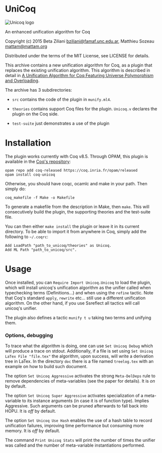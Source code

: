 # UniCoq

![Unicoq logo](/doc/unicoq-small.png?raw=true)

An enhanced unification algorithm for Coq

Copyright (c) 2015 Beta Ziliani <bziliani@famaf.unc.edu.ar>,
	           Matthieu Sozeau <mattam@mattam.org>

Distributed under the terms of the MIT License,
see LICENSE for details.

This archive contains a new unification algorithm for Coq, as
a plugin that replaces the existing unification algorithm. This
algorithm is described in detail in
[A Unification Algorithm for Coq Featuring Universe Polymorphism
and Overloading](http://www.mpi-sws.org/~beta/#publications).

The archive has 3 subdirectories:
* `src` contains the code of the plugin in `munify.ml4`.

* `theories` contains support Coq files for the plugin.
  `Unicoq.v` declares the plugin on the Coq side.

* `test-suite` just demonstrates a use of the plugin

Installation
============

The plugin works currently with Coq v8.5. Through OPAM,
this plugin is available in the [Coq's repository](http://coq.io/opam/):
```
opam repo add coq-released https://coq.inria.fr/opam/released
opam install coq-unicoq
```
Otherwise, you should have coqc, ocamlc and make in your path.
Then simply do:
```
coq_makefile -f Make -o Makefile
```
To generate a makefile from the description in Make, then `make`.
This will consecutively build the plugin, the supporting
theories and the test-suite file.

You can then either `make install` the plugin or leave it in its
current directory. To be able to import it from anywhere in Coq,
simply add the following to `~/.coqrc`:
```
Add LoadPath "path_to_unicoq/theories" as Unicoq.
Add ML Path "path_to_unicoq/src".
```
# Usage

Once installed, you can `Require Import Unicoq.Unicoq` to load the
plugin, which will install unicoq's unification algorithm as the
unifier called when typechecking terms (Definitions...) and when
using the `refine` tactic. Note that Coq's standard `apply`,
`rewrite` etc... still use a different unification algorithm.
On the other hand, if you use Ssreflect all tactics will call
unicoq's unifier.

The plugin also defines a tactic `munify t u` taking two terms and
unifying them.

### Options, debugging

To trace what the algorithm is doing, one can use `Set Unicoq Debug`
which will produce a trace on stdout. Additionally, if a file is set
using `Set Unicoq LaTex File "file.tex"` the algorithm, upon success,
will write a derivation tree in LaTex. In the directory `doc` there is
a file named `treelog.tex` with an example on how to build such document.

The option `Set Unicoq Aggressive` activates the strong `Meta-DelDeps`
rule to remove dependencies of meta-variables (see the paper for details).
It is _on_ by default.

The option `Set Unicoq Super Aggressive` activates specialization of a
meta-variable to its instance arguments (in case it is of function
type). Implies Aggressive. Such arguments can be pruned afterwards to
fall back into HOPU.
It is _off_ by default.

The option `Set Unicoq Use Hash` enables the use of a hash table to
record unification failures, improving time performance but consuming
more memory.
It is _off_ by default.

The command `Print Unicoq Stats` will print the number of times the
unifier was called and the number of meta-variable instantiations performed.
